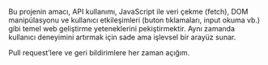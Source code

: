 Bu projenin amacı, API kullanımı, JavaScript ile veri çekme (fetch), DOM manipülasyonu ve kullanıcı etkileşimleri (buton tıklamaları, input okuma vb.) gibi temel web geliştirme yeteneklerini pekiştirmektir. Aynı zamanda kullanıcı deneyimini artırmak için sade ama işlevsel bir arayüz sunar.

Pull request’lere ve geri bildirimlere her zaman açığım. 
